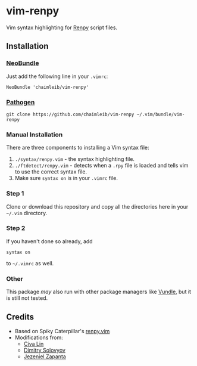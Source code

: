 vim-renpy
=========

Vim syntax highlighting for [Renpy][] script files.

Installation
------------

### [NeoBundle](https://github.com/Shougo/neobundle.vim)
Just add the following line in your `.vimrc`:

```
NeoBundle 'chaimleib/vim-renpy'
```

### [Pathogen](https://github.com/tpope/vim-pathogen)

```
git clone https://github.com/chaimleib/vim-renpy ~/.vim/bundle/vim-renpy
```

### Manual Installation
There are three components to installing a Vim syntax file:

1. `./syntax/renpy.vim` - the syntax highlighting file.
2. `./ftdetect/renpy.vim` - detects when a `.rpy` file is loaded and tells vim to use the correct syntax file.
3. Make sure `syntax on` is in your `.vimrc` file.

### Step 1
Clone or download this repository and copy all the directories here in your `~/.vim`
directory.

### Step 2
If you haven't done so already, add

```
syntax on
```

to `~/.vimrc` as well.

### Other
This package *may* also run with other package managers like 
[Vundle](https://github.com/gmarik/vundle), but it is still not tested.


Credits
-------
* Based on Spiky Caterpillar's [renpy.vim][SC renpy.vim]
* Modifications from:
    * [Civa Lin]
    * [Dimitry Solovyov]
    * [Jezeniel Zapanta]

[Renpy]: http://www.renpy.org/
[SC renpy.vim]: http://spikycaterpillar.com/renpy.vim
[Civa Lin]: https://bitbucket.org/civalin/
[Dimitry Solovyov]: https://github.com/disolovyov
[Jezeniel Zapanta]: https://github.com/jezenielzapanta

